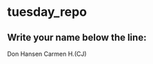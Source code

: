 # tuesday_repo

Write your name below the line:
--------------------------------------------------------

Don Hansen
Carmen H.(CJ)
